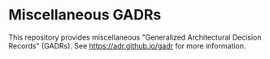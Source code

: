 # Miscellaneous GADRs

This repository provides miscellaneous "Generalized Architectural Decision Records" (GADRs).
See <https://adr.github.io/gadr> for more information.
